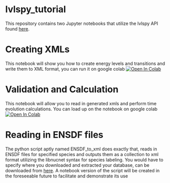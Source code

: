 # lvlspy_tutorial
This repository contains two Jupyter notebooks that utilize the lvlspy API found [here](https://github.com/jaadt7/lvlspy). 
# Creating XMLs
This notebook will show you how to create energy levels and transitions and write them to XML format, you can run it on google colab [![Open In Colab](https://colab.research.google.com/assets/colab-badge.svg)](https://colab.research.google.com/github/jaadt7/lvlspy_tutorial/blob/master/create_xml_notebook.ipynb)

# Validation and Calculation
This notebook will allow you to read in generated xmls and perform time evolution calculations. You can load up on the notebook on google colab [![Open In Colab](https://colab.research.google.com/assets/colab-badge.svg)](https://colab.research.google.com/github/jaadt7/lvlspy_tutorial/blob/master/validate_and_calculate.ipynb)

# Reading in ENSDF files
The python script aptly named ENSDF_to_xml does exactly that, reads in ENSDF files for specified species and outputs them as a collection to xml format utilizing the libnucnet syntax for species labeling. You would have to specify where you downloaded and extracted your database, can be downloaded from [here](https://www.nndc.bnl.gov/ensdfarchivals/). A notebook version of the script will be created in the foreseeable future to facilitate and demonstrate its use
